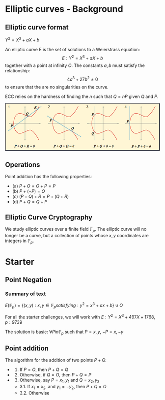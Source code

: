 # Elliptic curves - Background

## Elliptic curve format
$Y^2 = X^3 + a X + b$

An elliptic curve E is the set of solutions to a Weierstrass equation:
$$E: Y^2 = X^3 + a X + b$$
together with a point at infinity $O$. The constants $a,b$ must satisfy the relationship:
$$4a^3 + 27 b^2 \neq 0$$
to ensure that the are no singularities on the curve.

ECC relies on the hardness of finding the $n$ such that $Q = nP$ given $Q$ and $P$.

![Elliptic Curves Point operations](images/point-operations.PNG)

## Operations
Point addition has the following properties:
- (a) $P + O = O + P = P$
- (b) $P + (−P) = O$
- (c) $(P + Q) + R = P + (Q + R)$
- (d) $P + Q = Q + P$


## Elliptic Curve Cryptography
We study elliptic curves over a finite field $\mathbb{F}_p$. The elliptic curve will no longer be a curve, but a collection of points whose $x,y$ coordinates are integers in $\mathbb{F}_p$.


# Starter
## Point Negation
### Summary of text
$E(\mathbb{F}_p) = \{(x,y) : x,y \in \mathbb{F}_p satisfying: y^2 = x^3 + a x + b\} \cup O$

For all the starter challenges, we will work with $E: Y^2 = X^3 + 497 X + 1768, p: 9739$

The solution is basic: $\forall P in \mathbb{F}_p$ such that $P={x,y}$, $-P={x,-y}$


## Point addition

The algorithm for the addition of two points $P+Q$:
- 1. If $P=O$, then $P+Q=Q$
- 2. Otherwise, if $Q=O$, then $P+Q=P$
- 3. Otherwise, say $P={x_1,y_1}$ and $Q={x_2,y_2}$
  - 3.1. If $x_1=x_2$, and $y_1=-y_2$, then $P+Q=O$
  - 3.2. Otherwise


